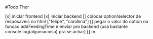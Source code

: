 #Todo Thor

[x] iniciar frontend
[x] iniciar backend
[] colocar option/selector de resposaveis no html ["felipe", "carollina"]
[] pegar o valor do option na funcao addFeedingTime e enviar pro backend (usa bastante console.log(algumacoisa) pra se achar)
[] m